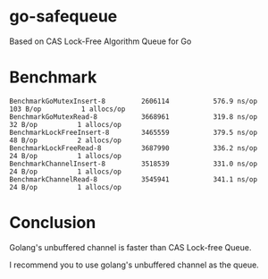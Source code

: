 # go-safequeue
Based on CAS Lock-Free Algorithm Queue for Go


# Benchmark

```
BenchmarkGoMutexInsert-8    	 2606114	       576.9 ns/op	     103 B/op	       1 allocs/op
BenchmarkGoMutexRead-8      	 3668961	       319.8 ns/op	      32 B/op	       1 allocs/op
BenchmarkLockFreeInsert-8   	 3465559	       379.5 ns/op	      48 B/op	       2 allocs/op
BenchmarkLockFreeRead-8     	 3687990	       336.2 ns/op	      24 B/op	       1 allocs/op
BenchmarkChannelInsert-8    	 3518539	       331.0 ns/op	      24 B/op	       1 allocs/op
BenchmarkChannelRead-8      	 3545941	       341.1 ns/op	      24 B/op	       1 allocs/op
```

# Conclusion

Golang's unbuffered channel is faster than CAS Lock-free Queue.

I recommend you to use golang's unbuffered channel as the queue.